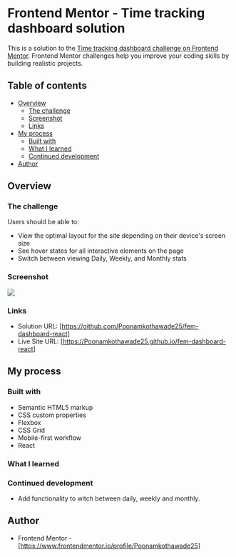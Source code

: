 # Frontend Mentor - Time tracking dashboard solution

This is a solution to the [Time tracking dashboard challenge on Frontend Mentor](https://www.frontendmentor.io/challenges/time-tracking-dashboard-UIQ7167Jw). Frontend Mentor challenges help you improve your coding skills by building realistic projects. 

## Table of contents

- [Overview](#overview)
  - [The challenge](#the-challenge)
  - [Screenshot](#screenshot)
  - [Links](#links)
- [My process](#my-process)
  - [Built with](#built-with)
  - [What I learned](#what-i-learned)
  - [Continued development](#continued-development)
- [Author](#author)

## Overview

### The challenge

Users should be able to:

- View the optimal layout for the site depending on their device's screen size
- See hover states for all interactive elements on the page
- Switch between viewing Daily, Weekly, and Monthly stats

### Screenshot

![](./screenshot.jpg)

### Links

- Solution URL: [https://github.com/Poonamkothawade25/fem-dashboard-react]
- Live Site URL: [https://Poonamkothawade25.github.io/fem-dashboard-react]

## My process

### Built with

- Semantic HTML5 markup
- CSS custom properties
- Flexbox
- CSS Grid
- Mobile-first workflow
- React

### What I learned



### Continued development

- Add functionality to witch between daily, weekly and monthly.

## Author

- Frontend Mentor - [https://www.frontendmentor.io/profile/Poonamkothawade25]
